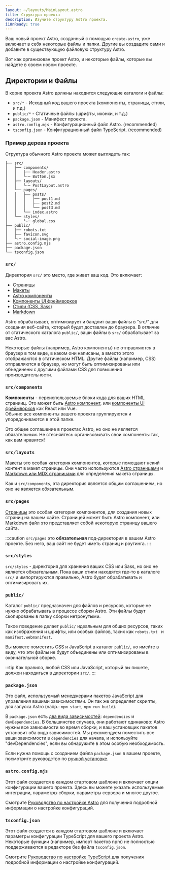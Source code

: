 ```yaml
---
layout: ~/layouts/MainLayout.astro
title: Структура проекта
description: Изучите структуру Astro проекта.
i18nReady: true
---
```


Ваш новый проект Astro, созданный с помощью `create-astro`, уже включает в себя некоторые файлы и папки.
Другие вы создадите сами и добавите в существующую файловую структуру Astro.

Вот как организован проект Astro, и некоторые файлы, которые вы найдете в своем новом проекте.

## Директории и Файлы

В корне проекта Astro должны находится следующие каталоги и файлы:

- `src/*` - Исходный код вашего проекта (компоненты, страницы, стили, и т.д.)
- `public/*` - Статичные файлы (шрифты, иконки, и т.д.)
- `package.json` - Манифест проекта.
- `astro.config.mjs` - Конфигурационный файл Astro. (recommended)
- `tsconfig.json` - Конфигурационный файл TypeScript. (recommended)

### Пример дерева проекта

Структура обычного Astro проекта может выглядеть так:

```
├── src/
│   ├── components/
│   │   ├── Header.astro
│   │   └-─ Button.jsx
│   ├── layouts/
│   │   └-─ PostLayout.astro
│   └── pages/
│   │   ├── posts/
│   │   │   ├── post1.md
│   │   │   ├── post2.md
│   │   │   └── post3.md
│   │   └── index.astro
│   └── styles/
│       └-─ global.css
├── public/
│   ├── robots.txt
│   ├── favicon.svg
│   └-─ social-image.png
├── astro.config.mjs
├── package.json
└── tsconfig.json

```

### `src/`

Директория `src/` это место, где живет ваш код. Это включает:

- [Страницы](/ru/core-concepts/astro-pages/)
- [Макеты](/ru/core-concepts/layouts/)
- [Astro компоненты](/ru/core-concepts/astro-components/)
- [Компоненты UI фреймворков](/ru/core-concepts/framework-components/)
- [Стили (CSS, Sass)](/ru/guides/styling/)
- [Markdown](/ru/guides/markdown-content/)

Astro обрабатывает, оптимизирует и бандлит ваши файлы в "src/" для создания веб-сайта, который будет доставлен до браузера.
В отличие от статического каталога `public/`, ваши файлы в `src/` обрабатывает за вас Astro.

Некоторые файлы (например, Astro компоненты) не отправляются в браузер в том виде, в каком они написаны, а вместо этого отображаются в статическом HTML.
Другие файлы (например, CSS) отправляются в браузер, но могут быть оптимизированы или объединены с другими файлами CSS для повышения производительности.

### `src/components`

**Компоненты** - переиспользуемые блоки кода для ваших HTML странииц. 
Это может быть [Astro компонент](/ru/core-concepts/astro-components/),
или [компоненты UI фреймворков](/ru/core-concepts/framework-components/) как React или Vue.  
Обычно все компоненты вашего проекта группируются и упорядочиваются в этой папке.

Это общее соглашение в проектах Astro, но оно не является обязательным. Не стесняйтесь организовывать свои компоненты так, как вам нравится!

### `src/layouts`

[Макеты](/ru/core-concepts/layouts/) это особая категория компонентов, которые помещают некий контент в макет страницы.
Они часто используются [Astro страницами](/ru/core-concepts/astro-pages/) и
[Markdown или MDX страницами](/ru/guides/markdown-content/) для определения макета страницы.

Как и `src/components`, эта директория является общим соглашением, но оно не является обязательным.

### `src/pages`

[Страницы](/ru/core-concepts/astro-pages/) это особая категория компонентов, для создания новых страниц на вашем сайте.
Страницей может быть Astro компонент, или Markdown файл это представляет собой некоторую страницу вашего сайта.

:::caution
`src/pages` это **обязательная** под-директория в вашем Astro проекте. Без него, ваш сайт не будет иметь страниц и роутинга.
:::

### `src/styles`

`src/styles` - директория для хранения ваших CSS или Sass, но оно не является обязательным.
Пока ваши стили находятся где-то в каталоге `src/` и импортируются правильно, Astro будет обрабатывать и оптимизировать их.

### `public/`

Каталог `public/` предназначен для файлов и ресурсов, которые не нужно обрабатывать в процессе сборки Astro.
Эти файлы будут скопированы в папку сборки нетронутыми.

Такое поведение делает `public/` идеальным для общих ресурсов, таких как изображения и шрифты, или особых файлов,
таких как `robots.txt ` и `manifest.webmanifest`.

Вы можете поместить CSS и JavaScript в каталог `public/`, но имейте в виду, что эти файлы не будут объединены 
или оптимизированы в окончательной сборке.

:::tip
Как правило, любой CSS или JavaScript, который вы пишете, должен находиться в директории `src/`.
:::

### `package.json`

Это файл, используемый менеджерами пакетов JavaScript для управления вашими зависимостями.
Он так же определяет скрипты, для запуска Astro (напр.: `npm start`, `npm run build`).

В `package.json` есть [два вида зависимостей](https://docs.npmjs.com/specifying-dependencies-and-devdependencies-in-a-package-json-file):
`dependencies` и `devDependencies`.
В большинстве случаев, они работают одинаково: Astro нужны все зависимости во время сборки, и ваш установщик пакетов установит оба вида зависимостей.
Мы рекомендуем поместить все ваши зависимости в `dependencies` для начала, и используйте "devDependencies", если вы обнаружите в этом особую необходимость.

Если нужна помощь с созданием файла `package.json` в вашем проекте, посмотрите руководство по [ручной установке](/ru/install/manual/).

### `astro.config.mjs`

Этот файл создается в каждом стартовом шаблоне и включает опции конфигурации вашего проекта.
Здесь вы можете указать используемые интеграции, параметры сборки, параметры сервера и многое другое.

Смотрите [Руководство по настройке Astro](/ru/guides/configuring-astro/) для получения подробной информации о настройке конфигураций.

### `tsconfig.json`

Этот файл создается в каждом стартовом шаблоне и включает параметры конфигурации TypeScript для вашего проекта Astro.
Некоторые функции (например, импорт пакетов npm) не полностью поддерживаются в редакторе без файла `tsconfig.json`.

Смотрите [Руководство по настройке TypeScript](/ru/guides/typescript/) для получения подробной информации о настройке конфигураций.
